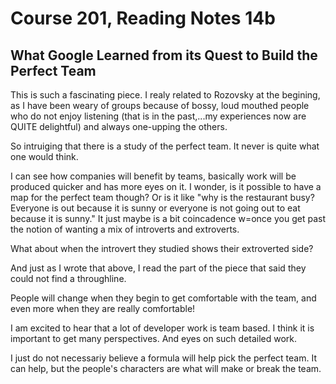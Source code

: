 # Course 201, Reading Notes 14b

## What Google Learned from its Quest to Build the Perfect Team

This is such a fascinating piece. I realy related to Rozovsky at the begining, as I have been weary of groups because of bossy, loud mouthed people who do not enjoy listening (that is in the past,...my experiences now are QUITE delightful) and always one-upping the others.

So intruiging that there is a study of the perfect team. It never is quite what one would think.

I can see how companies will benefit by teams, basically work will be produced quicker and has more eyes on it. I wonder, is it possible to have a map for the perfect team though? Or is it like "why is the restaurant busy? Everyone is out because it is sunny or everyone is not going out to eat because it is sunny." It just maybe is a bit coincadence w=once you get past the notion of wanting a mix of introverts and extroverts.

What about when the introvert they studied shows their extroverted side?

And just as I wrote that above, I read the part of the piece that said they could not find a throughline. 

People will change when they begin to get comfortable with the team, and even more when they are really comfortable!

I am excited to hear that a lot of developer work is team based. I think it is important to get many perspectives. And eyes on such detailed work.

I just do not necessariy believe a formula will help pick the perfect team. It can help, but the people's characters are what will make or break the team.